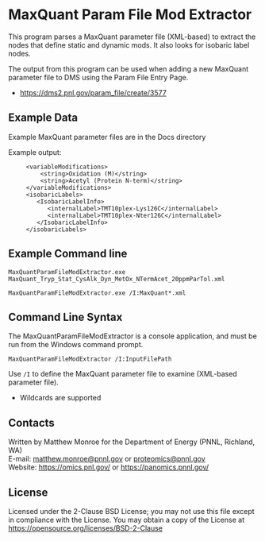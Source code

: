 # MaxQuant Param File Mod Extractor

This program parses a MaxQuant parameter file (XML-based) to extract the nodes
that define static and dynamic mods.  It also looks for isobaric label nodes.

The output from this program can be used when adding a new MaxQuant parameter file to DMS using the Param File Entry Page.
* https://dms2.pnl.gov/param_file/create/3577

## Example Data

Example MaxQuant parameter files are in the Docs directory

Example output:
```
     <variableModifications>
         <string>Oxidation (M)</string>
         <string>Acetyl (Protein N-term)</string>
     </variableModifications>
     <isobaricLabels>
        <IsobaricLabelInfo>
           <internalLabel>TMT10plex-Lys126C</internalLabel>
           <internalLabel>TMT10plex-Nter126C</internalLabel>
        </IsobaricLabelInfo>
     </isobaricLabels>
```

## Example Command line 

```
MaxQuantParamFileModExtractor.exe MaxQuant_Tryp_Stat_CysAlk_Dyn_MetOx_NTermAcet_20ppmParTol.xml

MaxQuantParamFileModExtractor.exe /I:MaxQuant*.xml
```

## Command Line Syntax

The MaxQuantParamFileModExtractor is a console application, and must be run from the Windows command prompt.

```
MaxQuantParamFileModExtractor /I:InputFilePath
```

Use `/I` to define the MaxQuant parameter file to examine (XML-based parameter file). 
* Wildcards are supported

## Contacts

Written by Matthew Monroe for the Department of Energy (PNNL, Richland, WA) \
E-mail: matthew.monroe@pnnl.gov or proteomics@pnnl.gov \
Website: https://omics.pnl.gov/ or https://panomics.pnnl.gov/

## License

Licensed under the 2-Clause BSD License; you may not use this file except
in compliance with the License.  You may obtain a copy of the License at
https://opensource.org/licenses/BSD-2-Clause
